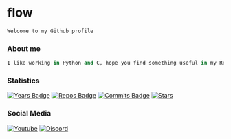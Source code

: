 # flow

```python
Welcome to my Github profile
```
### About me
```python
I like working in Python and C, hope you find something useful in my Repos
```
### Statistics
[![Years Badge](https://badges.pufler.dev/visits/flowitoo/flowitoo?style=for-the-badge&logo=elixir&logoColor=9b59b6&color=9b59b6&label=profile+visits)](https://github.com/flowitoo)
[![Repos Badge](https://badges.pufler.dev/repos/flowitoo?style=for-the-badge&logo=elixir&logoColor=9b59b6&color=9b59b6)](https://github.com/flowitoo)
[![Commits Badge](https://badges.pufler.dev/commits/all/flowitoo?style=for-the-badge&logo=elixir&logoColor=9b59b6&color=9b59b6&label=commits)](https://github.com/flowitoo)
[![Stars](https://img.shields.io/github/stars/flowitoo?color=9b59b6&logo=elixir&logoColor=9b59b6&style=for-the-badge)](https://github.com/flowitoo)

### Social Media

[![Youtube](https://img.shields.io/youtube/channel/subscribers/UCZBux-PKRgsdcld3GR7UYJg?color=9b59b6&label=Youtube&logo=elixir&logoColor=9b59b6&style=for-the-badge)](https://www.youtube.com/channel/UCZBux-PKRgsdcld3GR7UYJg)
[![Discord](https://img.shields.io/badge/Discord-flow%238040-9b59b6?style=for-the-badge&logo=elixir&color=9b59b6&logoColor=9b59b6)](https://github.com/flowitoo)
